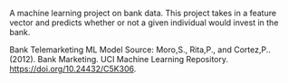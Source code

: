 A machine learning project on bank data. 
This project takes in a feature vector and predicts whether or not a given individual would invest in the bank.

Bank Telemarketing ML Model
Source: Moro,S., Rita,P., and Cortez,P.. (2012). Bank Marketing. UCI Machine Learning Repository. https://doi.org/10.24432/C5K306.
